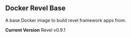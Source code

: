## Docker Revel Base
A base Docker image to build revel framework apps from.

**Current Version** Revel v0.9.1
